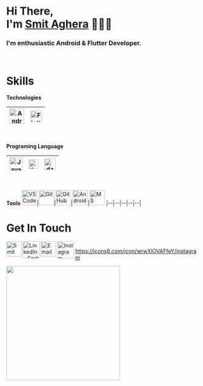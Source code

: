 
<h1>Hi There, <br/> I'm <a href="https://www.Smit Aghera.dev" target="_blank">Smit Aghera</a> 🙋🏻‍♂️</h1> 

<h3><b>I'm enthusiastic Android & Flutter Developer.</b></h3>

<br/>
<h1>Skills</h1>

 **Technologies**

<img alt="Android Studio" width="39px" src="https://upload.wikimedia.org/wikipedia/commons/c/c1/Android_Studio_icon_%282023%29.svg"/>|<img alt="Flutter" width="30px" src="https://img.icons8.com/color/48/flutter.png"/> 
|--|--|

<br/>

 **Programing Language**

<img alt="Java" width="35px" src="https://img.icons8.com/color/48/java-coffee-cup-logo--v1.png"/>|<img alt="Kotlin" width="25px" src="https://img.icons8.com/external-tal-revivo-color-tal-revivo/24/external-kotlin-a-cross-platform-statically-typed-general-purpose-programming-language-with-type-inference-logo-color-tal-revivo.png"/>|<img alt="dart" width="30px" src="https://www.vectorlogo.zone/logos/dartlang/dartlang-icon.svg">|
 |--|--|--|
<br/>

 **Tools**
 <img alt="VS Code" width="40px" src="https://img.icons8.com/fluent/48/000000/visual-studio-code-2019.png"/>|<img alt="Git" width="40px" src="https://img.icons8.com/color/48/000000/git.png"/>|<img alt="Git Hub" width="40px" src="https://img.icons8.com/fluent/240/000000/github.png"/>|<img alt="Android Studio" width="40px" src="https://img.icons8.com/color/48/android-studio--v3.png"/>|<img alt="MS Office" width="40px" src="https://img.icons8.com/fluent/48/000000/microsoft-office-2019.png"/>
 |--|--|--|--|--|
 <br/>
 <h1>Get In Touch</h1>

[<img align="left" alt="Smit Aghera" width="40px" src="https://img.icons8.com/cotton/64/000000/earth-planet--v2.png"/>](https://www.smitaghera7778.com)
[<img align="left" alt="LinkedIn - Smit Aghera" width="45px" src="https://img.icons8.com/fluent/96/000000/linkedin.png"/>](https://www.linkedin.com/in/smitaghera) 
[<img align="left" alt="Email - Smit Aghera" width="40px" src="https://img.icons8.com/cute-clipart/64/000000/upload-mail.png" />](mailto:smit4180@gmail.com) 
[<img align="left" alt="Instagram - Smit Aghera" width="45px" src="https://icons8.com/icon/wrwXlOVAFfeY/instagram"/>](https://www.instagram.com/smit_7778)
<br/>
https://icons8.com/icon/wrwXlOVAFfeY/instagram

<img align="Center" src="https://media.giphy.com/media/sUHnQhe6GJloCs53Rv/giphy.gif" width="300">
